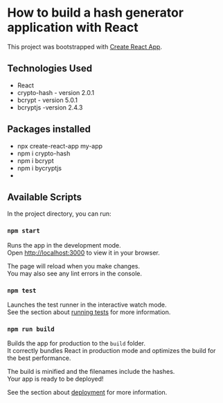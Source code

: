 # How to build a hash generator application with React

This project was bootstrapped with [Create React App](https://github.com/facebook/create-react-app).

## Technologies Used
- React
- crypto-hash - version 2.0.1
- bcrypt - version 5.0.1
- bcryptjs -version 2.4.3

## Packages installed

- npx create-react-app my-app
- npm i crypto-hash
- npm i bcrypt
- npm i bycryptjs
- 
## Available Scripts

In the project directory, you can run:

### `npm start`

Runs the app in the development mode.\
Open [http://localhost:3000](http://localhost:3000) to view it in your browser.

The page will reload when you make changes.\
You may also see any lint errors in the console.

### `npm test`

Launches the test runner in the interactive watch mode.\
See the section about [running tests](https://facebook.github.io/create-react-app/docs/running-tests) for more information.

### `npm run build`

Builds the app for production to the `build` folder.\
It correctly bundles React in production mode and optimizes the build for the best performance.

The build is minified and the filenames include the hashes.\
Your app is ready to be deployed!

See the section about [deployment](https://facebook.github.io/create-react-app/docs/deployment) for more information.

